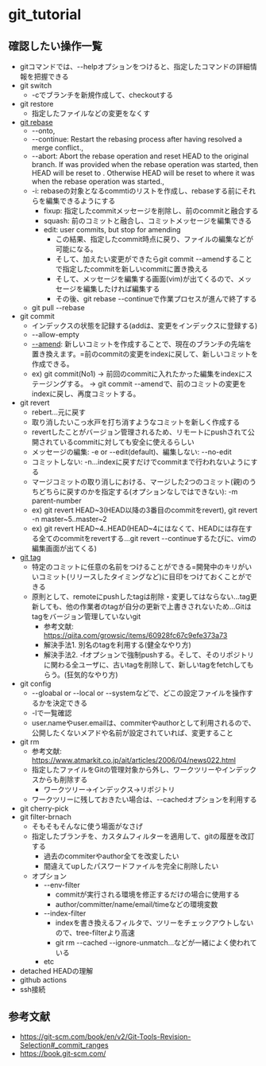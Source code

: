 # git_tutorial
## 確認したい操作一覧
- gitコマンドでは、--helpオプションをつけると、指定したコマンドの詳細情報を把握できる
- git switch
    - -cでブランチを新規作成して、checkoutする
- git restore
    - 指定したファイルなどの変更をなくす
- [git rebase](https://git-scm.com/book/ja/v2/Git-%E3%81%AE%E3%83%96%E3%83%A9%E3%83%B3%E3%83%81%E6%A9%9F%E8%83%BD-%E3%83%AA%E3%83%99%E3%83%BC%E3%82%B9)
    - --onto,
    - --continue: Restart the rebasing process after having resolved a merge conflict.,
    - --abort: Abort the rebase operation and reset HEAD to the original branch. If <branch> was provided when the rebase operation was started, then HEAD will be reset to <branch>. Otherwise HEAD will be reset to where it was when the rebase operation was started.,
    - -i: rebaseの対象となるcommtiのリストを作成し、rebaseする前にそれらを編集できるようにする
        - fixup: 指定したcommitメッセージを削除し、前のcommitと融合する
        - squash: 前のコミットと融合し、コミットメッセージを編集できる
        - edit: user commits, but stop for amending
            - この結果、指定したcommit時点に戻り、ファイルの編集などが可能になる。
            - そして、加えたい変更ができたらgit commit --amendすることで指定したcommitを新しいcommitに置き換える
            - そして、メッセージを編集する画面(vim)が出てくるので、メッセージを編集したければ編集する
            - その後、git rebase --continueで作業プロセスが進んで終了する
    - git pull --rebase
- git commit
    - インデックスの状態を記録する(addは、変更をインデックスに登録する)
    - --allow-empty
    - [--amend](https://book.git-scm.com/book/en/v2/Git-Basics-Undoing-Things): 新しいコミットを作成することで、現在のブランチの先端を置き換えます。=前のcommitの変更をindexに戻して、新しいコミットを作成できる。
    - ex) git commit(No1) → 前回のcommitに入れたかった編集をindexにステージングする。 → git commit --amendで、前のコミットの変更をindexに戻し、再度コミットする。
- git revert
    - rebert...元に戻す
    - 取り消したいこっ水戸を打ち消すようなコミットを新しく作成する
    - revertしたことがバージョン管理されるため、リモートにpushされて公開されているcommitに対しても安全に使えるらしい
    - メッセージの編集: -e or --edit(default)、編集しない: --no-edit
    - コミットしない: -n...indexに戻すだけでcommitまで行われないようにする
    - マージコミットの取り消しにおける、マージした2つのコミット(親)のうちどちらに戻すのかを指定する(オプションなしではできない): -m parent-number
    - ex) git revert HEAD~3(HEAD以降の3番目のcommitをrevert), git revert -n master~5..master~2
    - ex) git revert HEAD~4..HEAD(HEAD~4にはなくて、HEADには存在する全てのcommitをrevertする...git revert --continueするたびに、vimの編集画面が出てくる)
- [git tag](https://qiita.com/growsic/items/ed67e03fda5ab7ef9d08)
    - 特定のコミットに任意の名前をつけることができる=開発中のキリがいいコミット(リリースしたタイミングなど)に目印をつけておくことができる
    - 原則として、remoteにpushしたtagは削除・変更してはならない...tag更新しても、他の作業者のtagが自分の更新で上書きされないため...Gitはtagをバージョン管理していないgit
        - 参考文献: https://qiita.com/growsic/items/60928fc67c9efe373a73
        - 解決手法1. 別名のtagを利用する(健全なやり方)
        - 解決手法2. -fオプションで強制pushする。そして、そのリポジトリに関わる全ユーザに、古いtagを削除して、新しいtagをfetchしてもらう。(狂気的なやり方)
- git config
    - --gloabal or --local or --systemなどで、どこの設定ファイルを操作するかを決定できる
    - -lで一覧確認
    - user.nameやuser.emailは、commiterやauthorとして利用されるので、公開したくないメアドや名前が設定されていれば、変更すること
- git rm
    - 参考文献: https://www.atmarkit.co.jp/ait/articles/2006/04/news022.html
    - 指定したファイルをGitの管理対象から外し、ワークツリーやインデックスからも削除する
        - ワークツリー→インデックス→リポジトリ
    - ワークツリーに残しておきたい場合は、--cachedオプションを利用する
- git cherry-pick
- git filter-brnach
    - そもそもそんなに使う場面がなさげ
    - 指定したブランチを、カスタムフィルターを適用して、gitの履歴を改訂する
        - 過去のcommiterやauthor全てを改変したい
        - 間違えてupしたパスワードファイルを完全に削除したい
    - オプション
        - --env-filter
            - commitが実行される環境を修正するだけの場合に使用する
            - author/committer/name/email/timeなどの環境変数
        - --index-filter
            - indexを書き換えるフィルタで、ツリーをチェックアウトしないので、tree-filterより高速
            - git rm --cached --ignore-unmatch...などが一緒によく使われている
        - etc
- detached HEADの理解
- github actions
- ssh接続

## 参考文献
- https://git-scm.com/book/en/v2/Git-Tools-Revision-Selection#_commit_ranges
- https://book.git-scm.com/